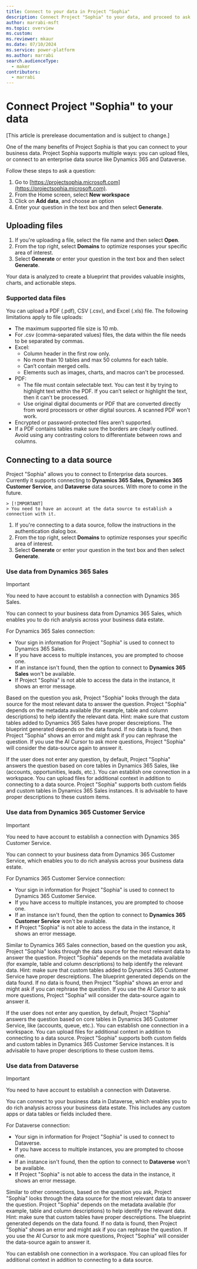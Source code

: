 ```yaml
---
title: Connect to your data in Project "Sophia"
description: Connect Project "Sophia" to your data, and proceed to ask questions and reason over strategic decisions.
author: marrabi-msft
ms.topic: overview
ms.custom: 
ms.reviewer: mkaur
ms.date: 07/10/2024
ms.service: power-platform
ms.author: marrabi
search.audienceType:
  - maker
contributors:
  - marrabi
---
```


# Connect Project "Sophia" to your data

[This article is prerelease documentation and is subject to change.]

One of the many benefits of Project Sophia is that you can connect to your business data. Project Sophia supports multiple ways: you can upload files, or connect to an enterprise data source like Dynamics 365 and Dataverse.

Follow these steps to ask a question:

1. Go to [https://projectsophia.microsoft.com](https://projectsophia.microsoft.com).
1. From the Home screen, select **New workspace** 
1. Click on **Add data**, and choose an option
1. Enter your question in the text box and then select **Generate**.


## Uploading files

1. If you're uploading a file, select the file name and then select **Open**. 
1. From the top right, select **Domains** to optimize  responses your specific area of interest. 
1. Select **Generate** or enter your question in the text box and then select **Generate**.

Your data is analyzed to create a blueprint that provides valuable insights, charts, and actionable steps.

### Supported data files

You can upload a PDF (.pdf), CSV (.csv), and Excel (.xls) file. The following limitations apply to file uploads:

- The maximum supported file size is 10 mb.
- For .csv (comma-separated values) files, the data within the file needs to be separated by commas. 
- Excel:
  - Column header in the first row only.
  - No more than 10 tables and max 50 columns for each table.
  - Can’t contain merged cells.
  - Elements such as images, charts, and macros can't be processed.
- PDF:
  - The file must contain selectable text. You can test it by trying to highlight text within the PDF. If you can’t select or highlight the text, then it can't be processed.
  - Use original digital documents or PDF that are converted directly from word processors or other digital sources. A scanned PDF won't work.
-	Encrypted or password-protected files aren’t supported.
- If a PDF contains tables make sure the borders are clearly outlined. Avoid using any contrasting colors to differentiate between rows and columns.


## Connecting to a data source

Project "Sophia" allows you to connect to Enterprise data sources. Currently it supports connecting to **Dynamics 365 Sales**, **Dynamics 365 Customer Service**, and **Dataverse** data sources. With more to come in the future.

    > [!IMPORTANT]
    > You need to have an account at the data source to establish a connection with it. 

1. If you're connecting to a data source, follow the instructions in the authentication dialog box.
1. From the top right, select **Domains** to optimize  responses your specific area of interest. 
1. Select **Generate** or enter your question in the text box and then select **Generate**.

### Use data from Dynamics 365 Sales

> [!IMPORTANT]
> You need to have account to establish a connection with Dynamics 365 Sales.

You can connect to your business data from Dynamics 365 Sales, which enables you to do rich analysis across your business data estate.

For Dynamics 365 Sales connection:
- Your sign in information for Project "Sophia" is used to connect to Dynamics 365 Sales.
- If you have access to multiple instances, you are prompted to choose one.
- If an instance isn't found, then the option to connect to **Dynamics 365 Sales** won't be available.
- If Project "Sophia" is not able to access the data in the instance, it shows an error message.

Based on the question you ask, Project "Sophia" looks through the data source for the most relevant data to answer the question. Project "Sophia" depends on the metadata available (for example, table and column descriptions) to help identify the relevant data. Hint: make sure that custom tables added to Dynamics 365 Sales have proper descreiptions. The blueprint generated depends on the data found. If no data is found, then Project "Sophia" shows an error and might ask if you can rephrase the question. If you use the AI Cursor to ask more questions, Project "Sophia" will consider the data-source again to answer it.

If the user does not enter any question, by default, Project "Sophia" answers the question based on core tables in Dynamics 365 Sales, like (accounts, opportunities, leads, etc.). You can establish one connection in a workspace. You can upload files for additional context in addition to connecting to a data source. Project "Sophia" supports both custom fields and custom tables in Dynamics 365 Sales instances. It is advisable to have proper descriptions to these custom items.

### Use data from Dynamics 365 Customer Service

> [!IMPORTANT]
> You need to have account to establish a connection with Dynamics 365 Customer Service.

You can connect to your business data from Dynamics 365 Customer Service, which enables you to do rich analysis across your business data estate.

For Dynamics 365 Customer Service connection:
- Your sign in information for Project "Sophia" is used to connect to Dynamics 365 Customer Service.
- If you have access to multiple instances, you are prompted to choose one.
- If an instance isn't found, then the option to connect to **Dynamics 365 Customer Service** won't be available.
- If Project "Sophia" is not able to access the data in the instance, it shows an error message.

Similar to Dynamics 365 Sales connection, based on the question you ask, Project "Sophia" looks through the data source for the most relevant data to answer the question. Project "Sophia" depends on the metadata available (for example, table and column descriptions) to help identify the relevant data. Hint: make sure that custom tables added to Dynamics 365 Customer Service have proper descreiptions. The blueprint generated depends on the data found. If no data is found, then Project "Sophia" shows an error and might ask if you can rephrase the question. If you use the AI Cursor to ask more questions, Project "Sophia" will consider the data-source again to answer it.

If the user does not enter any question, by default, Project "Sophia" answers the question based on core tables in Dynamics 365 Customer Service, like (accounts, queue, etc.). You can establish one connection in a workspace. You can upload files for additional context in addition to connecting to a data source. Project "Sophia" supports both custom fields and custom tables in Dynamics 365 Customer Service instances. It is advisable to have proper descriptions to these custom items.

### Use data from Dataverse

> [!IMPORTANT]
> You need to have account to establish a connection with Dataverse.

You can connect to your business data in Dataverse, which enables you to do rich analysis across your business data estate. This includes any custom apps or data tables or fields included there.

For Dataverse connection:
- Your sign in information for Project "Sophia" is used to connect to Dataverse.
- If you have access to multiple instances, you are prompted to choose one.
- If an instance isn't found, then the option to connect to **Dataverse** won't be available.
- If Project "Sophia" is not able to access the data in the instance, it shows an error message.

Similar to other connections, based on the question you ask, Project "Sophia" looks through the data source for the most relevant data to answer the question. Project "Sophia" depends on the metadata available (for example, table and column descriptions) to help identify the relevant data. Hint: make sure that custom tables have proper descreiptions. The blueprint generated depends on the data found. If no data is found, then Project "Sophia" shows an error and might ask if you can rephrase the question. If you use the AI Cursor to ask more questions, Project "Sophia" will consider the data-source again to answer it.

You can establish one connection in a workspace. You can upload files for additional context in addition to connecting to a data source.


